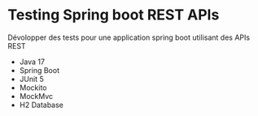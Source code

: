 # Testing Spring boot REST APIs
 Dévolopper des tests pour une application spring boot utilisant des APIs REST

 * Java 17
 * Spring Boot
 * JUnit 5
 * Mockito
 * MockMvc
 * H2 Database
